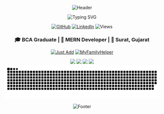 <div align="center">
  
![Header](https://capsule-render.vercel.app/api?type=waving&color=0:00FFD2,100:00A3FF&height=190&section=header&text=Jenish%Savaliya&fontSize=70&fontColor=fff&animation=fadeIn)

<img src="https://readme-typing-svg.demolab.com?font=Fira+Code&size=22&duration=3000&pause=1000&color=00FFD2&center=true&vCenter=true&width=440&lines=MERN+Stack+Developer+⚡;Building+Digital+Solutions+🚀" alt="Typing SVG" />

[![GitHub](https://img.shields.io/badge/GitHub-100000?style=for-the-badge&logo=github&logoColor=white)](https://github.com/yash-babariya)
[![LinkedIn](https://img.shields.io/badge/LinkedIn-0077B5?style=for-the-badge&logo=linkedin&logoColor=white)](https://linkedin.com/in/yash-babariya-a370b52a5)
![Views](https://komarev.com/ghpvc/?username=yash-babariya&style=for-the-badge&color=00FFD2)

### 🎓 BCA Graduate | 💼 MERN Developer | 📍 Surat, Gujarat

[![Just Add](https://img.shields.io/badge/Just%20Add-Online%20Shopping-00FFD2?style=flat-square&logo=react)](https://justadd.vercel.app)
[![MyFamilyHelper](https://img.shields.io/badge/MyFamilyHelper-Family%20Management-00FFD2?style=flat-square&logo=react)](https://myfamilyhelper.vercel.app)

<img src="https://skillicons.dev/icons?i=react,nodejs,express,mongodb,javascript,html,css,redux,git,vscode&theme=dark&perline=5"/>

<img width="49%" src="https://github-readme-stats.vercel.app/api?username=yash-babariya&show_icons=true&theme=dark&bg_color=0D1117&hide_border=true&icon_color=00FFD2&title_color=00FFD2"/>
<img width="49%" src="https://github-readme-streak-stats.herokuapp.com/?user=yash-babariya&theme=dark&background=0D1117&hide_border=true&ring=00FFD2&fire=00FFD2&currStreakLabel=00FFD2"/>

<img width="70%" src="https://github-readme-stats.vercel.app/api/top-langs/?username=yash-babariya&theme=dark&bg_color=0D1117&hide_border=true&layout=compact&title_color=00FFD2"/>

<img src="https://raw.githubusercontent.com/platane/platane/output/github-contribution-grid-snake-dark.svg" width="100%">

![Footer](https://capsule-render.vercel.app/api?type=waving&color=0:00FFD2,100:00A3FF&height=120&section=footer)

</div>
